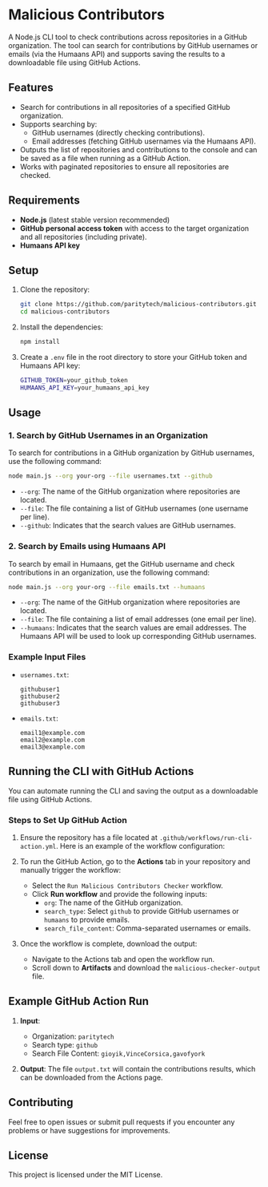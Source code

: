# Malicious Contributors

A Node.js CLI tool to check contributions across repositories in a GitHub organization. The tool can search for contributions by GitHub usernames or emails (via the Humaans API) and supports saving the results to a downloadable file using GitHub Actions.

## Features

- Search for contributions in all repositories of a specified GitHub organization.
- Supports searching by:
  - GitHub usernames (directly checking contributions).
  - Email addresses (fetching GitHub usernames via the Humaans API).
- Outputs the list of repositories and contributions to the console and can be saved as a file when running as a GitHub Action.
- Works with paginated repositories to ensure all repositories are checked.

## Requirements

- **Node.js** (latest stable version recommended)
- **GitHub personal access token** with access to the target organization and
  all repositories (including private).
- **Humaans API key**

## Setup

1. Clone the repository:

   ```bash
   git clone https://github.com/paritytech/malicious-contributors.git
   cd malicious-contributors
   ```

2. Install the dependencies:

   ```bash
   npm install
   ```

3. Create a `.env` file in the root directory to store your GitHub token and Humaans API key:
   ```bash
   GITHUB_TOKEN=your_github_token
   HUMAANS_API_KEY=your_humaans_api_key
   ```

## Usage

### 1. Search by GitHub Usernames in an Organization

To search for contributions in a GitHub organization by GitHub usernames, use the following command:

```bash
node main.js --org your-org --file usernames.txt --github
```

- `--org`: The name of the GitHub organization where repositories are located.
- `--file`: The file containing a list of GitHub usernames (one username per line).
- `--github`: Indicates that the search values are GitHub usernames.

### 2. Search by Emails using Humaans API

To search by email in Humaans, get the GitHub username and check contributions in an organization, use the following command:

```bash
node main.js --org your-org --file emails.txt --humaans
```

- `--org`: The name of the GitHub organization where repositories are located.
- `--file`: The file containing a list of email addresses (one email per line).
- `--humaans`: Indicates that the search values are email addresses. The Humaans API will be used to look up corresponding GitHub usernames.

### Example Input Files

- `usernames.txt`:

  ```
  githubuser1
  githubuser2
  githubuser3
  ```

- `emails.txt`:
  ```
  email1@example.com
  email2@example.com
  email3@example.com
  ```

## Running the CLI with GitHub Actions

You can automate running the CLI and saving the output as a downloadable file using GitHub Actions.

### Steps to Set Up GitHub Action

1. Ensure the repository has a file located at `.github/workflows/run-cli-action.yml`. Here is an example of the workflow configuration:

2. To run the GitHub Action, go to the **Actions** tab in your repository and manually trigger the workflow:

   - Select the `Run Malicious Contributors Checker` workflow.
   - Click **Run workflow** and provide the following inputs:
     - `org`: The name of the GitHub organization.
     - `search_type`: Select `github` to provide GitHub usernames or `humaans` to provide emails.
     - `search_file_content`: Comma-separated usernames or emails.

3. Once the workflow is complete, download the output:
   - Navigate to the Actions tab and open the workflow run.
   - Scroll down to **Artifacts** and download the `malicious-checker-output` file.

## Example GitHub Action Run

1. **Input**:

   - Organization: `paritytech`
   - Search type: `github`
   - Search File Content: `gioyik,VinceCorsica,gavofyork`

2. **Output**: The file `output.txt` will contain the contributions results, which can be downloaded from the Actions page.

## Contributing

Feel free to open issues or submit pull requests if you encounter any problems or have suggestions for improvements.

## License

This project is licensed under the MIT License.
